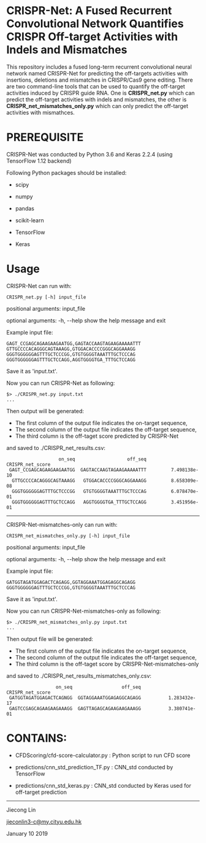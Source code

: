# CRISPR-Net: A Fused Recurrent Convolutional Network Quantifies CRISPR Off-target Activities with Indels and Mismatches
This repository includes a fused long-term recurrent convolutional neural network named CRISPR-Net for predicting the off-targets activities with insertions, deletions and mismatches in CRISPR/Cas9 gene editing. There are two command-line tools that can be used to quantify the off-target activities induced by CRISPR guide RNA. One is **CRISPR_net.py** which can predict the off-target activities with indels and mismatches, the other is **CRISPR_net_mismatches_only.py** which can only predict the off-target activities with mismathces.

# PREREQUISITE
CRISPR-Net was conducted by Python 3.6 and Keras 2.2.4 (using TensorFlow 1.12 backend) 

Following Python packages should be installed:
<ul>
<li><p>scipy</p></li>
<li><p>numpy</p></li>
<li><p>pandas</p></li>
<li><p>scikit-learn</p></li>
<li><p>TensorFlow</p></li>
<li><p>Keras</p></li>
</ul>

# Usage

CRISPR-Net can run with:

    CRISPR_net.py [-h] input_file

positional arguments: input_file

optional arguments:
  -h, --help  show the help message and exit

Example input file:

    GAGT_CCGAGCAGAAGAAGAATGG,GAGTACCAAGTAGAAGAAAAATTT
    GTTGCCCCACAGGGCAGTAAAGG,GTGGACACCCCGGGCAGGAAAGG
    GGGTGGGGGGAGTTTGCTCCCGG,GTGTGGGGTAAATTTGCTCCCAG
    GGGTGGGGGGAGTTTGCTCCAGG,AGGTGGGGTGA_TTTGCTCCAGG

Save it as 'input.txt'.

Now you can run CRISPR-Net as following:

    $> ./CRISPR_net.py input.txt
    ...
    
Then output will be generated:

- The first column of the output file indicates the on-target sequence,
- The second column of the output file indicates the off-target sequence,
- The third column is the off-taget score predicted by CRISPR-Net

and saved to ./CRISPR_net_results.csv:

                       on_seq                   off_seq     CRISPR_net_score
     GAGT_CCGAGCAGAAGAAGAATGG  GAGTACCAAGTAGAAGAAAAATTT         7.498138e-10
      GTTGCCCCACAGGGCAGTAAAGG   GTGGACACCCCGGGCAGGAAAGG         8.658309e-08
      GGGTGGGGGGAGTTTGCTCCCGG   GTGTGGGGTAAATTTGCTCCCAG         6.078470e-01
      GGGTGGGGGGAGTTTGCTCCAGG   AGGTGGGGTGA_TTTGCTCCAGG         3.451956e-01
                     
--------------------------------------------------

CRISPR-Net-mismatches-only can run with:

    CRISPR_net_mismatches_only.py [-h] input_file

positional arguments: input_file

optional arguments:
  -h, --help show the help message and exit

Example input file:

    GATGGTAGATGGAGACTCAGAGG,GGTAGGAAATGGAGAGGCAGAGG
    GGGTGGGGGGAGTTTGCTCCCGG,GTGTGGGGTAAATTTGCTCCCAG

Save it as 'input.txt'.

Now you can run CRISPR-Net-mismatches-only as following:

    $> ./CRISPR_net_mismatches_only.py input.txt
    ...
    
Then output file will be generated:

- The first column of the output file indicates the on-target sequence,
- The second column of the output file indicates the off-target sequence,
- The third column is the off-taget score by CRISPR-Net-mismatches-only

and saved to ./CRISPR_net_results_mismatches_only.csv:
                     
                      on_seq                  off_seq      CRISPR_net_score
     GATGGTAGATGGAGACTCAGNGG  GGTAGGAAATGGAGAGGCAGAGG          1.283432e-17
     GAGTCCGAGCAGAAGAAGAAAGG  GAGTTAGAGCAGAAGAAGAAAGG          3.380741e-01


# CONTAINS:
<ul>
<li><p>CFDScoring/cfd-score-calculator.py : Python script to run CFD score </p></li>
<li><p>predictions/cnn_std_prediction_TF.py : CNN_std conducted by TensorFlow</p></li>
<li><p>predictions/cnn_std_keras.py : CNN_std conducted by Keras used for off-target prediction </p></li>
</p></li>
</ul>

---------------------------------------
Jiecong Lin

jieconlin3-c@my.cityu.edu.hk

January 10 2019
